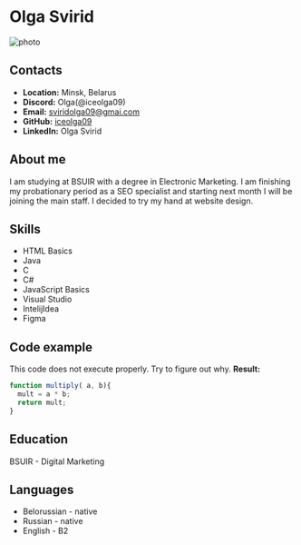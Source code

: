 # Olga Svirid
![photo](https://github.com/iceolga09/rsschool-cv/assets/153774636/b0255081-d7bd-4da4-8f65-e54710ece28e)
## Contacts
* **Location:** Minsk, Belarus
* **Discord:** Olga(@iceolga09)
* **Email:** sviridolga09@gmai.com
* **GitHub:** [iceolga09](https://github.com/iceolga09)
* **LinkedIn:** Olga Svirid
## About me
I am studying at BSUIR with a degree in Electronic Marketing. I am finishing my probationary period as a SEO specialist and starting next month I will be joining the main staff. I decided to try my hand at website design.
## Skills
* HTML Basics
* Java
* C
* C#
* JavaScript Basics
* Visual Studio
* IntelijIdea
* Figma
## Code example
This code does not execute properly. Try to figure out why.
**Result:**
```javascript
function multiply( a, b){
  mult = a * b;
  return mult;
}
```
## Education
BSUIR - Digital Marketing
## Languages
* Belorussian - native
* Russian - native
* English - B2
